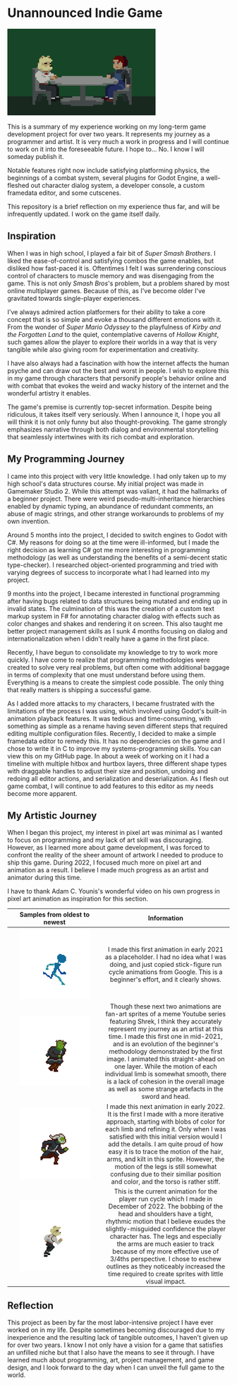 ﻿<!-- GitHub does support css definitions in markdown so all styles are inline.-->

# Unannounced Indie Game
<img src="Sitting.png" width="336" height="196" style="image-rendering: pixelated">

This is a summary of my experience working on my long-term game development project for over two years. It represents my journey as a programmer and artist. It is very much a work in progress and I will continue to work on it into the foreseeable future.
I hope to... No. I know I will someday publish it.

Notable features right now include satisfying platforming physics, the beginnings of a combat system, several plugins for Godot Engine, a well-fleshed out character dialog system, a developer console, a custom framedata editor, and some cutscenes.

This repository is a brief reflection on my experience thus far, and will be infrequently updated. I work on the game itself daily.

## Inspiration
When I was in high school, I played a fair bit of *Super Smash Brothers*. I liked the ease-of-control and satisfying combos the game enables, but disliked how fast-paced it is. Oftentimes I felt I was surrendering conscious control of characters to muscle memory and was disengaging from the game. This is not only *Smash Bros*'s problem, but a problem shared by most online multiplayer games. Because of this, as I've become older I've gravitated towards single-player experiences.

I've always admired action platformers for their ability to take a core concept that is so simple and evoke a thousand different emotions with it. From the wonder of *Super Mario Odyssey* to the playfulness of *Kirby and the Forgotten Land* to the quiet, contemplative caverns of *Hollow Knight*, such games allow the player to explore their worlds in a way that is very tangible while also giving room for experimentation and creativity.

I have also always had a fascination with how the internet affects the human psyche and can draw out the best and worst in people. I wish to explore this in my game through characters that personify people's behavior online and with combat that evokes the weird and wacky history of the internet and the wonderful artistry it enables.

The game's premise is currently top-secret information. Despite being ridiculous, it takes itself very seriously. When I announce it, I hope you all will think it is not only funny but also thought-provoking. The game strongly emphasizes narrative through both dialog and environmental storytelling that seamlessly intertwines with its rich combat and exploration.

## My Programming Journey
I came into this project with very little knowledge. I had only taken up to my high school's data structures course. My initial project was made in Gamemaker Studio 2. While this attempt was valiant, it had the hallmarks of a beginner project. There were weird pseudo-multi-inheritance hierarchies enabled by dynamic typing, an abundance of redundant comments, an abuse of magic strings, and other strange workarounds to problems of my own invention.

Around 5 months into the project, I decided to switch engines to Godot with C#. My reasons for doing so at the time were ill-informed, but I made the right decision as learning C# got me more interesting in programming methodology (as well as understanding the benefits of a semi-decent static type-checker). I researched object-oriented programming and tried with varying degrees of success to incorporate what I had learned into my project.

9 months into the project, I became interested in functional programming after having bugs related to data structures being mutated and ending up in invalid states. 
The culmination of this was the creation of a custom text markup system in F# for annotating character dialog with effects such as color changes and shakes and rendering it on screen. This also taught me better project management skills as I sunk 4 months focusing on dialog and internationalization when I didn't really have a game in the first place.

Recently, I have begun to consolidate my knowledge to try to work more quickly. I have come to realize that programming methodologies were created to solve very real problems, but often come with additional baggage in terms of complexity that one must understand before using them. Everything is a means to create the simplest code possible. The only thing that really matters is shipping a successful game.

As I added more attacks to my characters, I became frustrated with the limitations of the process I was using, which involved using Godot's built-in animation playback features. It was tedious and time-consuming, with something as simple as a rename having seven different steps that required editing multiple configuration files. Recently, I decided to make a simple framedata editor to remedy this. It has no dependencies on the game and I chose to write it in C to improve my systems-programming skills. You can view this on my GitHub page. In about a week of working on it I had a timeline with multiple hitbox and hurtbox layers, three different shape types with draggable handles to adjust their size and position, undoing and redoing all editor actions, and serialization and deserialization. As I flesh out game combat, I will continue to add features to this editor as my needs become more apparent.

## My Artistic Journey
When I began this project, my interest in pixel art was minimal as I wanted to focus on programming and my lack of art skill was discouraging. However, as I learned more about game development, I was forced to confront the reality of the sheer amount of artwork I needed to produce to ship this game. During 2022, I focused much more on pixel art and animation as a result. I believe I made much progress as an artist and animator during this time.

I have to thank Adam C. Younis's wonderful video on his own progress in pixel art animation as inspiration for this section. <!-- credit his tutorials as well -->

|                <div style="width: 200px"> Samples from oldest to newest                 |                                                                                                                                                                                                                                                   Information                                                                                                                                                                                                                                                    |
|:---------------------------------------------------------------------------------------:|:----------------------------------------------------------------------------------------------------------------------------------------------------------------------------------------------------------------------------------------------------------------------------------------------------------------------------------------------------------------------------------------------------------------------------------------------------------------------------------------------------------------:|
|     <img src="Walk/PlaceHolder.gif" width="160" style="image-rendering: pixelated">     |                                                                                                                                                  I made this first animation in early 2021 as a placeholder. I had no idea what I was doing, and just copied stick-figure run cycle animations from Google. This is a beginner's effort, and it clearly shows.                                                                                                                                                   |
|        <img src="Walk/Shrek.gif" width="160" style="image-rendering: pixelated">        | Though these next two animations are fan-art sprites of a meme Youtube series featuring Shrek, I think they accurately represent my journey as an artist at this time. I made this first one in mid-2021, and is an evolution of the beginner's methodology demonstrated by the first image. I animated this straight-ahead on one layer. While the motion of each individual limb is somewhat smooth, there is a lack of cohesion in the overall image as well as some strange artefacts in the sword and head. |
| <img src="Walk/Shrek2.gif" width="160" height="160" style="image-rendering: pixelated"> |                I made this next animation in early 2022. It is the first I made with a more iterative approach, starting with blobs of color for each limb and refining it. Only when I was satisfied with this initial version would I add the details. I am quite proud of how easy it is to trace the motion of the hair, arms, and kilt in this sprite. However, the motion of the legs is still somewhat confusing due to their similiar position and color, and the torso is rather stiff.                 |
| <img src="Walk/Yeast.gif" width="160" height="160" style="image-rendering: pixelated">  |             This is the current animation for the player run cycle which I made in December of 2022. The bobbing of the head and shoulders have a tight, rhythmic motion that I believe exudes the slightly-misguided confidence the player character has. The legs and especially the arms are much easier to track because of my more effective use of 3/4ths perspective. I chose to eschew outlines as they noticeably increased the time required to create sprites with little visual impact.              |

## Reflection
This project as been by far the most labor-intensive project I have ever worked on in my life. Despite sometimes becoming discouraged due to my inexperience and the resulting lack of tangible outcomes, I haven't given up for over two years. I know I not only have a vision for a game that satisfies an unfilled niche but that I also have the means to see it through. I have learned much about programming, art, project management, and game design, and I look forward to the day when I can unveil the full game to the world.